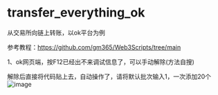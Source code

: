 # transfer_everything_ok
从交易所向链上转账，以ok平台为例

参考教程：https://github.com/gm365/Web3Scripts/tree/main

1、ok网页端，按F12已经出不来调试信息了，可以手动解除(方法自搜)

解除后直接将代码贴上去，自动操作了，请将默认批次输入1，一次添加20个
![image](https://github.com/xyyz12/transfer_everything_ok/assets/91812763/59ba915d-121e-42d2-acdc-ff26be2f6fd4)

